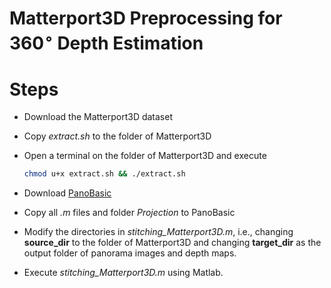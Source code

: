 # Matterport3D Preprocessing for 360$^\circ$ Depth Estimation



# Steps

* Download the Matterport3D dataset

* Copy *extract.sh* to the folder of Matterport3D

* Open a terminal on the folder of Matterport3D and execute 

  ```bash
  chmod u+x extract.sh && ./extract.sh
  ```

* Download [PanoBasic](https://github.com/yindaz/PanoBasic)

* Copy all *.m* files and folder *Projection* to PanoBasic

* Modify the directories in *stitching_Matterport3D.m*,  i.e., changing **source_dir** to the folder of Matterport3D and changing **target_dir** as the output folder of panorama images and depth maps. 

* Execute  *stitching_Matterport3D.m* using Matlab.


